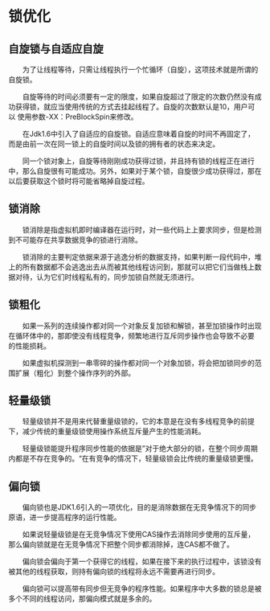 # 锁优化
## 自旋锁与自适应自旋
&emsp;&emsp;为了让线程等待，只需让线程执行一个忙循环（自旋），这项技术就是所谓的自旋锁。

&emsp;&emsp;自旋等待的时间必须要有一定的限度，如果自旋超过了限定的次数仍然没有成功获得锁，就应当使用传统的方式去挂起线程了。自旋的次数默认是10，用户可以
使用参数-XX：PreBlockSpin来修改。

&emsp;&emsp;在Jdk1.6中引入了自适应的自旋锁。自适应意味着自旋的时间不再固定了，而是由前一次在同一锁上的自旋时间以及锁的拥有者的状态来决定。

&emsp;&emsp;同一个锁对象上，自旋等待刚刚成功获得过锁，并且持有锁的线程正在进行中，那么自旋很有可能成功。另外，如果对于某个锁，自旋很少成功获得过，那在
以后要获取这个锁时将可能省略掉自旋过程。

## 锁消除
&emsp;&emsp;锁消除是指虚拟机即时编译器在运行时，对一些代码上上要求同步，但是检测到不可能存在共享数据竞争的锁进行消除。

&emsp;&emsp;锁消除的主要判定依据来源于逃逸分析的数据支持，如果判断一段代码中，堆上的所有数据都不会逃逸出去从而被其他线程访问到，那就可以把它们当做栈上数
据对待，认为它们时线程私有的，同步加锁自然就无须进行。

## 锁粗化
&emsp;&emsp;如果一系列的连续操作都对同一个对象反复加锁和解锁，甚至加锁操作时出现在循环体中的，那即使没有线程竞争，频繁地进行互斥同步操作也会导致不必要
的性能损耗。

&emsp;&emsp;如果虚拟机探测到一串零碎的操作都对同一个对象加锁，将会把加锁同步的范围扩展（粗化）到整个操作序列的外部。

## 轻量级锁
&emsp;&emsp;轻量级锁并不是用来代替重量级锁的，它的本意是在没有多线程竞争的前提下，减少传统的重量级锁使用操作系统互斥量产生的性能消耗。

&emsp;&emsp;轻量级锁能提升程序同步性能的依据是”对于绝大部分的锁，在整个同步周期内都是不存在竞争的。“在有竞争的情况下，轻量级锁会比传统的重量级锁更慢。

## 偏向锁
&emsp;&emsp;偏向锁也是JDK1.6引入的一项优化，目的是消除数据在无竞争情况下的同步原语，进一步提高程序的运行性能。

&emsp;&emsp;如果说轻量级锁是在无竞争情况下使用CAS操作去消除同步使用的互斥量，那么偏向锁就是在无竞争情况下把整个同步都消除掉，连CAS都不做了。

&emsp;&emsp;偏向锁会偏向于第一个获得它的线程，如果在接下来的执行过程中，该锁没有被其他的线程获取，则持有偏向锁的线程将永远不需要再进行同步。

&emsp;&emsp;偏向锁可以提高带有同步但无竞争的程序性能。如果程序中大多数的锁总是被多个不同的线程访问，那偏向模式就是多余的。
